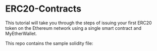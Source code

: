 # ERC20-Contracts

This tutorial will take you through the steps of issuing your first ERC20 token on the Ethereum network using a single smart contract and MyEtherWallet.

This repo contains the sample solidity file:
